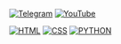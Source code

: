 [![Telegram](https://img.shields.io/badge/-Telegram-brightgreen?style=flat-square&logo=telegram&logoColor=white)](https://t.me/NikitaYurin777)
[![YouTube](https://img.shields.io/badge/-YouTube-brightgreen?style=flat-square&logo=youtube&logoColor=white)](https://www.youtube.com/channel/UC6qsQ3yXk_nZk-MKLsVax9w)


[![HTML](https://img.shields.io/badge/-HTML5-E34F26?style=flat-square&logo=html5&logoColor=ffffff)](https://ru.wikipedia.org/wiki/HTML5)
[![CSS](https://img.shields.io/badge/-CSS3-1572B6?style=flat-square&logo=css3&logoColor=ffffff)](https://ru.wikipedia.org/wiki/CSS)
[![PYTHON](https://img.shields.io/badge/-CSS3-1572B6?style=flat-square&logo=css3&logoColor=ffffff)](https://ru.wikipedia.org/wiki/Python)



